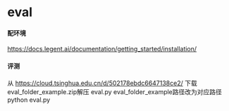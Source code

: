 # eval

#### 配环境

https://docs.legent.ai/documentation/getting_started/installation/

#### 评测

从 https://cloud.tsinghua.edu.cn/d/502178ebdc6647138ce2/ 下载 eval_folder_example.zip解压
eval.py eval_folder_example路径改为对应路径
python eval.py
